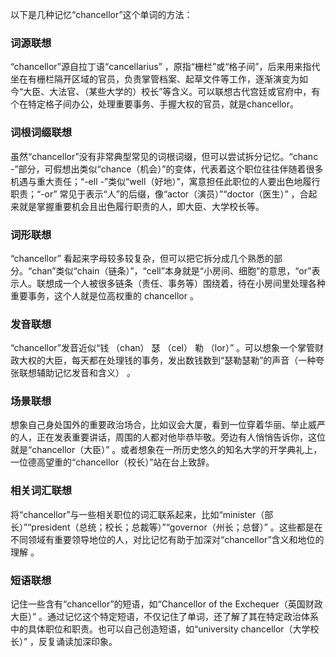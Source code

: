 以下是几种记忆“chancellor”这个单词的方法：

### 词源联想
“chancellor”源自拉丁语“cancellarius” ，原指“栅栏”或“格子间”，后来用来指代坐在有栅栏隔开区域的官员，负责掌管档案、起草文件等工作，逐渐演变为如今“大臣、大法官、（某些大学的）校长”等含义。可以联想古代宫廷或官府中，有个在特定格子间办公，处理重要事务、手握大权的官员，就是chancellor。 

### 词根词缀联想 
虽然“chancellor”没有非常典型常见的词根词缀，但可以尝试拆分记忆。“chanc -”部分，可假想出类似“chance（机会）”的变体，代表着这个职位往往伴随着很多机遇与重大责任；“-ell -”类似“well（好地）”，寓意担任此职位的人要出色地履行职责；“-or” 常见于表示“人”的后缀，像“actor（演员）”“doctor（医生）” ，合起来就是掌握重要机会且出色履行职责的人，即大臣、大学校长等。 

### 词形联想 
“chancellor” 看起来字母较多较复杂，但可以把它拆分成几个熟悉的部分。“chan”类似“chain（链条）”，“cell”本身就是“小房间、细胞”的意思，“or”表示人。联想成一个人被很多链条（责任、事务等）围绕着，待在小房间里处理各种重要事务，这个人就是位高权重的 chancellor 。 

### 发音联想 
“chancellor”发音近似“钱 （chan） 瑟 （cel） 勒 （lor）” 。可以想象一个掌管财政大权的大臣，每天都在处理钱的事务，发出数钱数到“瑟勒瑟勒”的声音（一种夸张联想辅助记忆发音和含义） 。 

### 场景联想 
想象自己身处国外的重要政治场合，比如议会大厦，看到一位穿着华丽、举止威严的人，正在发表重要讲话，周围的人都对他毕恭毕敬。旁边有人悄悄告诉你，这位就是“chancellor（大臣）” 。或者想象在一所历史悠久的知名大学的开学典礼上，一位德高望重的“chancellor（校长）”站在台上致辞。 

### 相关词汇联想 
将“chancellor”与一些相关职位的词汇联系起来，比如“minister（部长）”“president（总统；校长；总裁等）”“governor（州长；总督）” 。这些都是在不同领域有重要领导地位的人，对比记忆有助于加深对“chancellor”含义和地位的理解 。 

### 短语联想 
记住一些含有“chancellor”的短语，如“Chancellor of the Exchequer（英国财政大臣）” 。通过记忆这个特定短语，不仅记住了单词，还了解了其在特定政治体系中的具体职位和职责。也可以自己创造短语，如“university chancellor（大学校长）” ，反复诵读加深印象。 